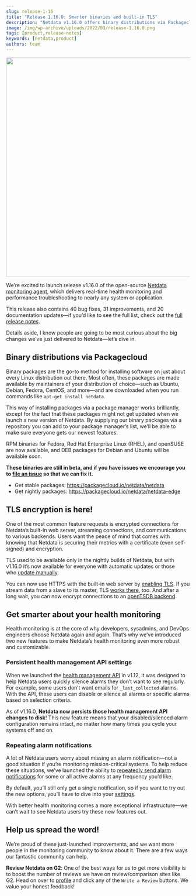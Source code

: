 ```yaml
---
slug: release-1-16
title: "Release 1.16.0: Smarter binaries and built-in TLS"
description: "Netdata v1.16.0 offers binary distributions via Packagecloud, TLS encryption, improved health monitoring, and persistent API settings. Learn more today!"
image: /img/wp-archive/uploads/2022/03/release-1.16.0.png
tags: [product,release-notes]
keywords: [netdata,product]
authors: team
---
```


<!--truncate-->

<img class="alignnone size-full wp-image-16876" src="/img/wp-archive/uploads/2022/03/release-1.16.0.png" alt="" width="1200" height="600" />

We’re excited to launch release v1.16.0 of the open-source <a href="https://github.com/netdata/netdata/">Netdata monitoring agent</a>, which delivers real-time health monitoring and performance troubleshooting to nearly any system or application.

This release also contains 40 bug fixes, 31 improvements, and 20 documentation updates—if you’d like to see the full list, check out the <a href="https://github.com/netdata/netdata/releases/tag/v1.16.0">full release notes</a>.

Details aside, I know people are going to be most curious about the big changes we’ve just delivered to Netdata—let’s dive in.
<h2>Binary distributions via Packagecloud</h2>
Binary packages are the go-to method for installing software on just about every Linux distribution out there. Most often, these packages are made available by maintainers of your distribution of choice—such as Ubuntu, Debian, Fedora, CentOS, and more—and are downloaded when you run commands like <code>apt-get install netdata</code>.

This way of installing packages via a package manager works brilliantly, except for the fact that these packages might not get updated when we launch a new version of Netdata. By supplying our binary packages via a repository you can add to your package manager’s list, we’ll be able to make sure everyone gets our newest features.

RPM binaries for Fedora, Red Hat Enterprise Linux (RHEL), and openSUSE are now available, and DEB packages for Debian and Ubuntu will be available soon.

<strong>These binaries are still in beta, and if you have issues we encourage you to <a href="https://github.com/netdata/netdata/issues">file an issue</a> so that we can fix it.</strong>
<ul>
 	<li>Get stable packages: <a href="https://packagecloud.io/netdata/netdata">https://packagecloud.io/netdata/netdata</a></li>
 	<li>Get nightly packages: <a href="https://packagecloud.io/netdata/netdata-edge">https://packagecloud.io/netdata/netdata-edge</a></li>
</ul>
<h2>TLS encryption is here!</h2>
One of the most common feature requests is encrypted connections for Netdata’s built-in web server, streaming connections, and communications to various backends. Users want the peace of mind that comes with knowing that Netdata is securing their metrics with a certificate (even self-signed) and encryption.

TLS used to be available only in the nightly builds of Netdata, but with v1.16.0 it’s now available for everyone with automatic updates or those who <a href="https://learn.netdata.cloud/docs/agent/packaging/installer/update/">update manually</a>.

You can now use HTTPS with the built-in web server by <a href="https://learn.netdata.cloud/docs/agent/web/server/#enabling-tls-support">enabling TLS</a>. If you stream data from a slave to its master, TLS <a href="https://learn.netdata.cloud/docs/agent/streaming/#securing-the-communication">works there</a>, too. And after a long wait, you can now encrypt connections to an <a href="https://learn.netdata.cloud/docs/agent/backends/opentsdb/#https">openTSDB backend</a>.
<h2>Get smarter about your health monitoring</h2>
Health monitoring is at the core of why developers, sysadmins, and DevOps engineers choose Netdata again and again. That’s why we’ve introduced two new features to make Netdata’s health monitoring even more robust and customizable.
<h3>Persistent health management API settings</h3>
When we launched the <a href="https://learn.netdata.cloud/docs/agent/web/api/health/#health-management-api">health management API</a> in v1.12, it was designed to help Netdata users quickly silence alarms they don’t want to see regularly. For example, some users don’t want emails for <code>_last_collected</code> alarms. With the API, these users can disable or silence all alarms or specific alarms based on selection criteria.

As of v1.16.0, <strong>Netdata now persists those health management API changes to disk</strong>! This new feature means that your disabled/silenced alarm configuration remains intact, no matter how many times you cycle your systems off and on.
<h3>Repeating alarm notifications</h3>
A lot of Netdata users worry about missing an alarm notification—not a good situation if you’re monitoring mission-critical systems. To help reduce these situations, we’ve launched the ability to <a href="https://learn.netdata.cloud/docs/agent/health/#alarm-line-repeat">repeatedly send alarm notifications</a> for some or all active alarms at any frequency you’d like.

By default, you’ll still only get a single notification, so if you want to try out the new options, you’ll have to dive into your <a href="https://learn.netdata.cloud/docs/agent/health/#alarm-line-repeat">settings</a>.

With better health monitoring comes a more exceptional infrastructure—we can’t wait to see Netdata users try these new features out.
<h2>Help us spread the word!</h2>
We’re proud of these just-launched improvements, and we want more people in the monitoring community to know about it. There are a few ways our fantastic community can help.

<strong>Review Netdata on G2</strong>: One of the best ways for us to get more visibility is to boost the number of reviews we have on review/comparison sites like G2. Head on over to <a href="https://www.g2.com/products/netdata/reviews">profile</a> and click any of the <code>Write a Review</code> buttons. We value your honest feedback!